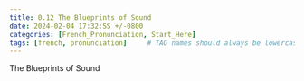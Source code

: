```yaml
---
title: 0.12 The Blueprints of Sound
date: 2024-02-04 17:32:SS +/-0800
categories: [French_Pronunciation, Start_Here]
tags: [french, pronunciation]     # TAG names should always be lowercase
---
```


The Blueprints of Sound
